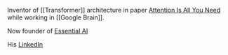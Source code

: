 Inventor of [[Transformer]] architecture in paper [Attention Is All You Need](https://arxiv.org/abs/1706.03762) while working in [[Google Brain]].

Now founder of [Essential AI](https://www.linkedin.com/company/essentialai)

His [LinkedIn](https://www.linkedin.com/in/ashish-vaswani-99892181)
